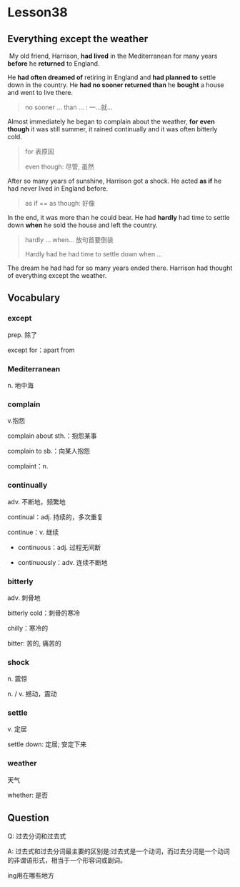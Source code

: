 # Lesson38

## Everything except the weather

​	My old friend, Harrison, **had lived** in the Mediterranean for many years **before** he **returned** to England. 

He **had often dreamed of** retiring in England and **had planned to** settle down in the country. He **had no sooner returned than** he **bought** a house and went to live there. 

> no sooner ... than ... : 一...就...

Almost immediately he began to complain about the weather, **for** **even though** it was still summer, it rained continually and it was often bitterly cold. 

> for 表原因
>
> even though: 尽管, 虽然

After so many years of sunshine, Harrison got a shock. He acted **as if** he had never lived in England before. 

> as if == as though: 好像

In the end, it was more than he could bear. He had **hardly** had time to settle down **when** he sold the house and left the country. 

> hardly ... when... 放句首要倒装
>
> Hardly had he had time to settle down when ...

The dream he had had for so many years ended there. Harrison had thought of everything except the weather.

## Vocabulary

### except

prep. 除了

except for：apart from

### Mediterranean

n. 地中海

### complain

v.抱怨

complain about sth.：抱怨某事

complain to sb.：向某人抱怨

complaint：n. 

### continually

adv. 不断地，频繁地

continual：adj. 持续的，多次重复

continue：v. 继续

* continuous：adj. 过程无间断

* continuously：adv. 连续不断地

### bitterly

adv. 刺骨地

bitterly cold：刺骨的寒冷  

chilly：寒冷的

bitter: 苦的, 痛苦的

### shock

n. 震惊

n. / v. 撼动，震动

### settle

v. 定居

settle down: 定居; 安定下来

### weather

天气

whether: 是否

## Question

Q: 过去分词和过去式

A: 过去式和过去分词最主要的区别是:过去式是一个动词，而过去分词是一个动词的非谓语形式，相当于一个形容词或副词。



ing用在哪些地方

